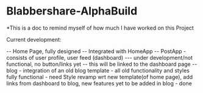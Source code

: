 # Blabbershare-AlphaBuild


*This is a doc to remind myself of how much I have worked on this Project

Current development:

  -- Home Page, fully designed -- Integrated with HomeApp
  -- PostApp - consists of user profile, user feed (dashboard) --- under development/not functional, no button/links yet -- this will be linked to the dashboard page
  -- blog - integration of an old blog template - all old functionality and styles fully functional - need Style revamp wrt new template(of home page), add links from dashboard to blog, new features yet to be added in blog - done
